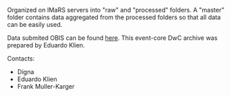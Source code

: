 Organized on IMaRS servers into "raw" and "processed" folders.
A "master" folder contains data aggregated from the processed folders so that all data can be easily used.

Data submited OBIS can be found [here]( https://obis.org/dataset/fbbc7cc3-54cc-4894-95d7-0974d7e34d6b ).
This event-core DwC archive was prepared by Eduardo Klien.

Contacts:
* Digna
* Eduardo Klien
* Frank Muller-Karger
